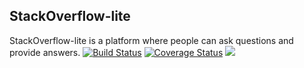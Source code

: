 ## StackOverflow-lite
StackOverflow-lite is a platform where people can ask questions and provide answers. 
[![Build Status](https://travis-ci.org/wycliffkas/StackOverflow-lite.svg?branch=develop)](https://travis-ci.org/wycliffkas/StackOverflow-lite)
[![Coverage Status](https://coveralls.io/repos/github/wycliffkas/StackOverflow-lite/badge.svg?branch=develop)](https://coveralls.io/github/wycliffkas/StackOverflow-lite?branch=develop)
<a href="https://codeclimate.com/github/wycliffkas/StackOverflow-lite/maintainability"><img src="https://api.codeclimate.com/v1/badges/b424ab8cb9ea956652d1/maintainability" /></a>

